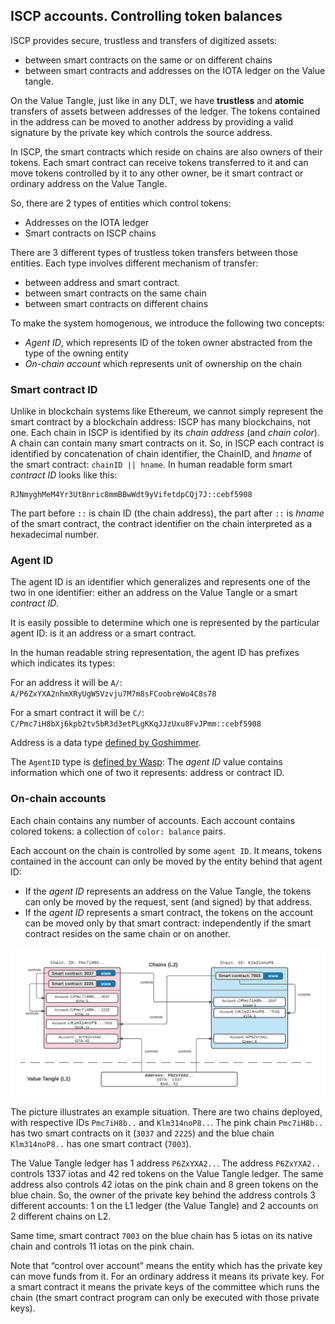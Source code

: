 ## ISCP accounts. Controlling token balances

ISCP provides secure, trustless and transfers of digitized assets:
- between smart contracts on the same or on different chains
- between smart contracts 
and addresses on the IOTA ledger on the Value tangle.

On the Value Tangle, just like in any DLT, we have **trustless** and 
**atomic** transfers of assets between addresses of the ledger. 
The tokens contained in the address can be moved to another address by 
providing a valid signature by the private key which controls the source address. 

In ISCP, the smart contracts which reside on chains are also owners of their tokens. 
Each smart contract can receive tokens transferred to it and can move tokens 
controlled by it to any other owner, be it smart contract or ordinary address on the Value Tangle.

So, there are 2 types of entities which control tokens:
* Addresses on the IOTA ledger
* Smart contracts on ISCP chains

There are 3 different types of trustless token transfers between those entities. 
Each type involves different mechanism of transfer:
* between address and smart contract. 
* between smart contracts on the same chain
* between smart contracts on different chains

To make the system homogenous, we introduce the following two concepts:
* _Agent ID_, which represents ID of the token owner abstracted from the type of the owning entity
* _On-chain account_ which represents unit of ownership on the chain

### Smart contract ID
Unlike in blockchain systems like Ethereum, we cannot simply represent the smart contract 
by a blockchain address: ISCP has many blockchains, not one. 
Each chain in ISCP is identified by its _chain address_ (and _chain color_). 
A chain can contain many smart contracts on it. 
So, in ISCP each contract is identified by concatenation of chain identifier, the ChainID, 
and _hname_ of the smart contract: `chainID || hname`. 
In human readable form smart _contract ID_ looks like this:
```
RJNmyghMeM4Yr3UtBnric8mmBBwWdt9yVifetdpCQj7J::cebf5908
```
The part before `::` is chain ID (the chain address), the part after `::` is _hname_ of the smart contract, 
the contract identifier on the chain interpreted as a hexadecimal number.

### Agent ID
The agent ID is an identifier which generalizes and represents one of the two in one identifier: 
either an address on the Value Tangle or a smart _contract ID_. 

It is easily possible to determine which one is represented by the particular agent ID: 
is it an address or a smart contract.

In the human readable string representation, the agent ID has prefixes which indicates its types:

For an address it will be `A/`: `A/P6ZxYXA2nhmXRyUgW5Vzvju7M7m8sFCoobreWo4C8s78`

For a smart contract it will be `C/`: `C/Pmc7iH8bXj6kpb2tv5bR3d3etPLgKKqJJzUxu8FvJPmm::cebf5908` 

Address is a data type [defined by Goshimmer](https://github.com/iotaledger/goshimmer/blob/87d0cbb172c1b3432b1dddcbabacd76cad66f1f3/dapps/valuetransfers/packages/address/address.go#L23).
 
The `AgentID` type is [defined by Wasp](https://github.com/iotaledger/wasp/blob/0d7f84820d69227da503550e2924a64e6438b679/packages/coretypes/agentid.go#L25): 
The _agent ID_ value contains information which one of two it represents: address or contract ID.

### On-chain accounts
Each chain contains any number of accounts. Each account contains colored tokens: 
a collection of `color: balance` pairs.

Each account on the chain is controlled by some `agent ID`. 
It means, tokens contained in the account can only be moved by the entity behind that agent ID:

* If the _agent ID_ represents an address on the Value Tangle, the tokens can only be moved by the request, 
sent (and signed) by that address.
* If the _agent ID_ represents a smart contract, the tokens on the account can be 
moved only by that smart contract: independently if the smart contract resides on the same chain or on another.

![](accounts.png)

The picture illustrates an example situation. 
There are two chains deployed, with respective IDs 
`Pmc7iH8b..` and `Klm314noP8..`.
 The pink chain `Pmc7iH8b..` has two smart contracts on it (`3037` and `2225`) and 
 the blue chain `Klm314noP8..` has one smart contract (`7003`).

The Value Tangle ledger has 1 address `P6ZxYXA2..`.
The address `P6ZxYXA2..` controls 1337 iotas and 42 red tokens on the Value Tangle ledger. 
The same address also controls 42 iotas on the pink chain and 8 green tokens on the blue chain. 
So, the owner of the private key behind the address controls 3 different accounts: 
1 on the L1 ledger (the Value Tangle) and 2 accounts on 2 different chains on L2. 

Same time, smart contract `7003` on the blue chain has 5 iotas on its native chain and 
controls 11 iotas on the pink chain. 

Note that “control over account” means the entity which has the private key can move funds from it. 
For an ordinary address it means its private key. 
For a smart contract it means the private keys of the committee which runs the chain 
(the smart contract program can only be executed with those private keys).
